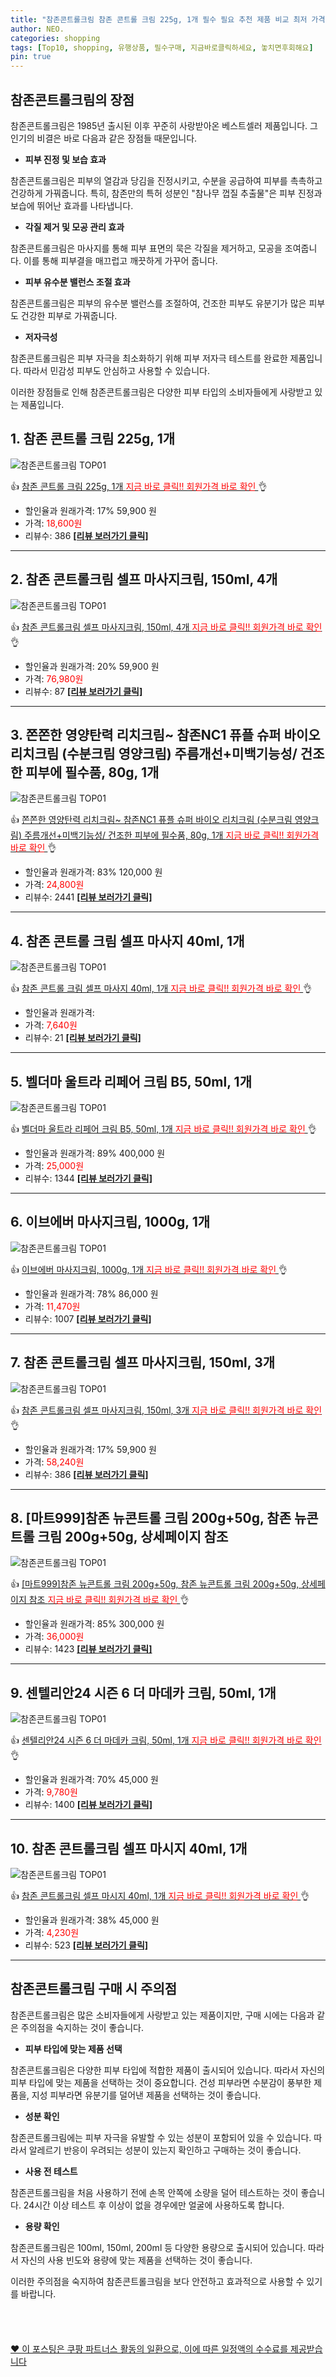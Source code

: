 ```yaml
---
title: "참존콘트롤크림 참존 콘트롤 크림 225g, 1개 필수 필요 추천 제품 비교 최저 가격 비교 장점 구매 후기 구매평"
author: NEO.
categories: shopping
tags: [Top10, shopping, 유행상품, 필수구매, 지금바로클릭하세요, 놓치면후회해요]
pin: true
---
```

**<h2>참존콘트롤크림의 장점</h2>**

참존콘트롤크림은 1985년 출시된 이후 꾸준히 사랑받아온 베스트셀러 제품입니다. 그 인기의 비결은 바로 다음과 같은 장점들 때문입니다.

* **피부 진정 및 보습 효과**

참존콘트롤크림은 피부의 열감과 당김을 진정시키고, 수분을 공급하여 피부를 촉촉하고 건강하게 가꿔줍니다. 특히, 참존만의 특허 성분인 "참나무 껍질 추출물"은 피부 진정과 보습에 뛰어난 효과를 나타냅니다.

* **각질 제거 및 모공 관리 효과**

참존콘트롤크림은 마사지를 통해 피부 표면의 묵은 각질을 제거하고, 모공을 조여줍니다. 이를 통해 피부결을 매끄럽고 깨끗하게 가꾸어 줍니다.

* **피부 유수분 밸런스 조절 효과**

참존콘트롤크림은 피부의 유수분 밸런스를 조절하여, 건조한 피부도 유분기가 많은 피부도 건강한 피부로 가꿔줍니다.

* **저자극성**

참존콘트롤크림은 피부 자극을 최소화하기 위해 피부 저자극 테스트를 완료한 제품입니다. 따라서 민감성 피부도 안심하고 사용할 수 있습니다.

이러한 장점들로 인해 참존콘트롤크림은 다양한 피부 타입의 소비자들에게 사랑받고 있는 제품입니다.

   

## 1. 참존 콘트롤 크림 225g, 1개

![참존콘트롤크림 TOP01](https://thumbnail7.coupangcdn.com/thumbnails/remote/490x490ex/image/vendor_inventory/ccaf/ee5c991955311823880822d3440266ee7c51d65e021f22b19ad5aa7ccc5e.jpeg)


👍 [참존 콘트롤 크림 225g, 1개 <font color=red> 지금 바로 클릭!! 회원가격 바로 확인 </font> ](https://link.coupang.com/re/AFFSDP?lptag=AF3617701&subid=GithubCoopas&pageKey=7170728206&traceid=V0-153&itemId=18064671838&vendorItemId=85218319092) 👌 


- 할인율과 원래가격: 17%  59,900   원
- 가격: <span style='color:red'>18,600원</span>
- 리뷰수: 386  [**[리뷰 보러가기 클릭]**](https://link.coupang.com/re/AFFSDP?lptag=AF3617701&subid=GithubCoopas&pageKey=7170728206&traceid=V0-153&itemId=18064671838&vendorItemId=85218319092)

---


   

## 2. 참존 콘트롤크림 셀프 마사지크림, 150ml, 4개

![참존콘트롤크림 TOP01](https://thumbnail10.coupangcdn.com/thumbnails/remote/490x490ex/image/vendor_inventory/fa9b/ef1c8971eb2f9aa699b4282374673a942b4d8c0d6e4e053f80911d74e5fb.jpg)


👍 [참존 콘트롤크림 셀프 마사지크림, 150ml, 4개 <font color=red> 지금 바로 클릭!! 회원가격 바로 확인 </font> ](https://link.coupang.com/re/AFFSDP?lptag=AF3617701&subid=GithubCoopas&pageKey=1652980485&traceid=V0-153&itemId=19459750876&vendorItemId=87723311601) 👌 


- 할인율과 원래가격: 20%  59,900   원
- 가격: <span style='color:red'>76,980원</span>
- 리뷰수: 87  [**[리뷰 보러가기 클릭]**](https://link.coupang.com/re/AFFSDP?lptag=AF3617701&subid=GithubCoopas&pageKey=1652980485&traceid=V0-153&itemId=19459750876&vendorItemId=87723311601)

---


   

## 3. 쫀쫀한 영양탄력 리치크림~ 참존NC1 퓨플 슈퍼 바이오 리치크림 (수분크림 영양크림) 주름개선+미백기능성/ 건조한 피부에 필수품, 80g, 1개

![참존콘트롤크림 TOP01](https://thumbnail9.coupangcdn.com/thumbnails/remote/490x490ex/image/vendor_inventory/7fec/2744a2d2d3d0bd1e17d4e615ec84fb060dd3150d474460443421e8af3e22.jpg)


👍 [쫀쫀한 영양탄력 리치크림~ 참존NC1 퓨플 슈퍼 바이오 리치크림 (수분크림 영양크림) 주름개선+미백기능성/ 건조한 피부에 필수품, 80g, 1개 <font color=red> 지금 바로 클릭!! 회원가격 바로 확인 </font> ](https://link.coupang.com/re/AFFSDP?lptag=AF3617701&subid=GithubCoopas&pageKey=7246394349&traceid=V0-153&itemId=18422922644&vendorItemId=3601577006) 👌 


- 할인율과 원래가격: 83%  120,000   원
- 가격: <span style='color:red'>24,800원</span>
- 리뷰수: 2441  [**[리뷰 보러가기 클릭]**](https://link.coupang.com/re/AFFSDP?lptag=AF3617701&subid=GithubCoopas&pageKey=7246394349&traceid=V0-153&itemId=18422922644&vendorItemId=3601577006)

---


   

## 4. 참존 콘트롤 크림 셀프 마사지 40ml, 1개

![참존콘트롤크림 TOP01](https://thumbnail6.coupangcdn.com/thumbnails/remote/490x490ex/image/vendor_inventory/0aa6/23ae0d094306401205bf9de0ba04fb97d8ae6cb5d9a96e6b23b75db5b3f2.jpeg)


👍 [참존 콘트롤 크림 셀프 마사지 40ml, 1개 <font color=red> 지금 바로 클릭!! 회원가격 바로 확인 </font> ](https://link.coupang.com/re/AFFSDP?lptag=AF3617701&subid=GithubCoopas&pageKey=1652980485&traceid=V0-153&itemId=13933640865&vendorItemId=85339091860) 👌 


- 할인율과 원래가격: 
- 가격: <span style='color:red'>7,640원</span>
- 리뷰수: 21  [**[리뷰 보러가기 클릭]**](https://link.coupang.com/re/AFFSDP?lptag=AF3617701&subid=GithubCoopas&pageKey=1652980485&traceid=V0-153&itemId=13933640865&vendorItemId=85339091860)

---


   

## 5. 벨더마 울트라 리페어 크림 B5, 50ml, 1개

![참존콘트롤크림 TOP01](https://thumbnail10.coupangcdn.com/thumbnails/remote/490x490ex/image/vendor_inventory/1f1c/eb26aa58e2577f6108bca474251a87013a9ac6f865c0e414d8f22862bc01.jpg)


👍 [벨더마 울트라 리페어 크림 B5, 50ml, 1개 <font color=red> 지금 바로 클릭!! 회원가격 바로 확인 </font> ](https://link.coupang.com/re/AFFSDP?lptag=AF3617701&subid=GithubCoopas&pageKey=1553337996&traceid=V0-153&itemId=2656956670&vendorItemId=4783348209) 👌 


- 할인율과 원래가격: 89%  400,000   원
- 가격: <span style='color:red'>25,000원</span>
- 리뷰수: 1344  [**[리뷰 보러가기 클릭]**](https://link.coupang.com/re/AFFSDP?lptag=AF3617701&subid=GithubCoopas&pageKey=1553337996&traceid=V0-153&itemId=2656956670&vendorItemId=4783348209)

---


   

## 6. 이브에버 마사지크림, 1000g, 1개

![참존콘트롤크림 TOP01](https://thumbnail8.coupangcdn.com/thumbnails/remote/490x490ex/image/rs_quotation_api/mokf0mg0/886d26303d4c48f9a29ff49ddb8ec98a.jpg)


👍 [이브에버 마사지크림, 1000g, 1개 <font color=red> 지금 바로 클릭!! 회원가격 바로 확인 </font> ](https://link.coupang.com/re/AFFSDP?lptag=AF3617701&subid=GithubCoopas&pageKey=5960326658&traceid=V0-153&itemId=10678424193&vendorItemId=77959201266) 👌 


- 할인율과 원래가격: 78%  86,000   원
- 가격: <span style='color:red'>11,470원</span>
- 리뷰수: 1007  [**[리뷰 보러가기 클릭]**](https://link.coupang.com/re/AFFSDP?lptag=AF3617701&subid=GithubCoopas&pageKey=5960326658&traceid=V0-153&itemId=10678424193&vendorItemId=77959201266)

---


   

## 7. 참존 콘트롤크림 셀프 마사지크림, 150ml, 3개

![참존콘트롤크림 TOP01](https://thumbnail10.coupangcdn.com/thumbnails/remote/490x490ex/image/vendor_inventory/fa9b/ef1c8971eb2f9aa699b4282374673a942b4d8c0d6e4e053f80911d74e5fb.jpg)


👍 [참존 콘트롤크림 셀프 마사지크림, 150ml, 3개 <font color=red> 지금 바로 클릭!! 회원가격 바로 확인 </font> ](https://link.coupang.com/re/AFFSDP?lptag=AF3617701&subid=GithubCoopas&pageKey=1652980485&traceid=V0-153&itemId=19459750723&vendorItemId=87723311538) 👌 


- 할인율과 원래가격: 17%  59,900   원
- 가격: <span style='color:red'>58,240원</span>
- 리뷰수: 386  [**[리뷰 보러가기 클릭]**](https://link.coupang.com/re/AFFSDP?lptag=AF3617701&subid=GithubCoopas&pageKey=1652980485&traceid=V0-153&itemId=19459750723&vendorItemId=87723311538)

---


   

## 8. [마트999]참존 뉴콘트롤 크림 200g+50g, 참존 뉴콘트롤 크림 200g+50g, 상세페이지 참조

![참존콘트롤크림 TOP01](https://thumbnail8.coupangcdn.com/thumbnails/remote/490x490ex/image/vendor_inventory/e555/f6a11194b93f36d2cb6296dc521df809298a4601fbe266eb4d2b3d69fe51.png)


👍 [[마트999]참존 뉴콘트롤 크림 200g+50g, 참존 뉴콘트롤 크림 200g+50g, 상세페이지 참조 <font color=red> 지금 바로 클릭!! 회원가격 바로 확인 </font> ](https://link.coupang.com/re/AFFSDP?lptag=AF3617701&subid=GithubCoopas&pageKey=5656085226&traceid=V0-153&itemId=9270001618&vendorItemId=86229776066) 👌 


- 할인율과 원래가격: 85%  300,000   원
- 가격: <span style='color:red'>36,000원</span>
- 리뷰수: 1423  [**[리뷰 보러가기 클릭]**](https://link.coupang.com/re/AFFSDP?lptag=AF3617701&subid=GithubCoopas&pageKey=5656085226&traceid=V0-153&itemId=9270001618&vendorItemId=86229776066)

---


   

## 9. 센텔리안24 시즌 6 더 마데카 크림, 50ml, 1개

![참존콘트롤크림 TOP01](https://thumbnail10.coupangcdn.com/thumbnails/remote/490x490ex/image/vendor_inventory/388d/c6571ea134affe705b4aa115b6e8080754e801e7cb2683307d92ebfd363a.jpg)


👍 [센텔리안24 시즌 6 더 마데카 크림, 50ml, 1개 <font color=red> 지금 바로 클릭!! 회원가격 바로 확인 </font> ](https://link.coupang.com/re/AFFSDP?lptag=AF3617701&subid=GithubCoopas&pageKey=6268053607&traceid=V0-153&itemId=11942548219&vendorItemId=87035576386) 👌 


- 할인율과 원래가격: 70%  45,000   원
- 가격: <span style='color:red'>9,780원</span>
- 리뷰수: 1400  [**[리뷰 보러가기 클릭]**](https://link.coupang.com/re/AFFSDP?lptag=AF3617701&subid=GithubCoopas&pageKey=6268053607&traceid=V0-153&itemId=11942548219&vendorItemId=87035576386)

---


   

## 10. 참존 콘트롤크림 셀프 마시지 40ml, 1개

![참존콘트롤크림 TOP01](https://thumbnail7.coupangcdn.com/thumbnails/remote/490x490ex/image/vendor_inventory/e946/490ac6b22140c9d16d3efc37cf9535304f8260ba76a62791af83c367ce22.jpeg)


👍 [참존 콘트롤크림 셀프 마시지 40ml, 1개 <font color=red> 지금 바로 클릭!! 회원가격 바로 확인 </font> ](https://link.coupang.com/re/AFFSDP?lptag=AF3617701&subid=GithubCoopas&pageKey=6439094590&traceid=V0-153&itemId=13931175440&vendorItemId=83460063229) 👌 


- 할인율과 원래가격: 38%  45,000   원
- 가격: <span style='color:red'>4,230원</span>
- 리뷰수: 523  [**[리뷰 보러가기 클릭]**](https://link.coupang.com/re/AFFSDP?lptag=AF3617701&subid=GithubCoopas&pageKey=6439094590&traceid=V0-153&itemId=13931175440&vendorItemId=83460063229)

---
**<h2>참존콘트롤크림 구매 시 주의점</h2>**

참존콘트롤크림은 많은 소비자들에게 사랑받고 있는 제품이지만, 구매 시에는 다음과 같은 주의점을 숙지하는 것이 좋습니다.

* **피부 타입에 맞는 제품 선택**

참존콘트롤크림은 다양한 피부 타입에 적합한 제품이 출시되어 있습니다. 따라서 자신의 피부 타입에 맞는 제품을 선택하는 것이 중요합니다. 건성 피부라면 수분감이 풍부한 제품을, 지성 피부라면 유분기를 덜어낸 제품을 선택하는 것이 좋습니다.

* **성분 확인**

참존콘트롤크림에는 피부 자극을 유발할 수 있는 성분이 포함되어 있을 수 있습니다. 따라서 알레르기 반응이 우려되는 성분이 있는지 확인하고 구매하는 것이 좋습니다.

* **사용 전 테스트**

참존콘트롤크림을 처음 사용하기 전에 손목 안쪽에 소량을 덜어 테스트하는 것이 좋습니다. 24시간 이상 테스트 후 이상이 없을 경우에만 얼굴에 사용하도록 합니다.

* **용량 확인**

참존콘트롤크림은 100ml, 150ml, 200ml 등 다양한 용량으로 출시되어 있습니다. 따라서 자신의 사용 빈도와 용량에 맞는 제품을 선택하는 것이 좋습니다.

이러한 주의점을 숙지하여 참존콘트롤크림을 보다 안전하고 효과적으로 사용할 수 있기를 바랍니다.<br><br><br><br><br> [ ❤  이 포스팅은 쿠팡 파트너스 활동의 일환으로, 이에 따른 일정액의 수수료를 제공받습니다](https://link.coupang.com/a/bcEFyh)